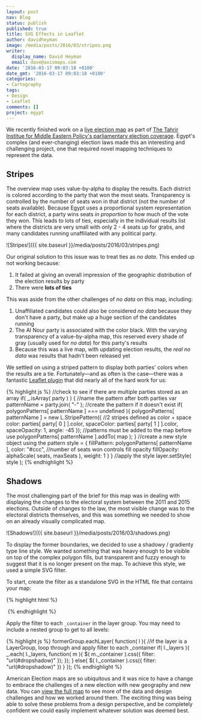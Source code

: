 ```yaml
---
layout: post
nav: Blog
status: publish
published: true
title: SVG Effects in Leaflet
author: davidheyman
image: /media/posts/2016/03/stripes.png
writer:
  display_name: David Heyman
  email: dave@axismaps.com
date: '2016-03-17 09:03:18 +0100'
date_gmt: '2016-03-17 09:03:18 +0100'
categories:
- Cartography
tags:
- Design
- Leaflet
comments: []
project: egypt
---
```


We recently finished work on a [live election map](http://egypt2015.herokuapp.com/) as part of [The Tahrir Institue for Middle Eastern Policy's parliamentary election coverage](http://timep.org/pem/). Egypt's complex (and ever-changing) election laws made this an interesting and challenging project, one that required novel mapping techniques to represent the data.

## Stripes
The overview map uses value-by-alpha to display the results. Each district is colored according to the party that won the most seats. Transparency is controlled by the number of seats won in that district (not the number of seats available). Because Egypt uses a proportional system representation for each district, a party wins seats _in proportion_ to how much of the vote they won. This leads to lots of ties, especially in the individual results list where the districts are very small with only 2 - 4 seats up for grabs, and many candidates running unaffiliated with any political party.

![Stripes!]({{ site.baseurl }}/media/posts/2016/03/stripes.png)

<!--break-->

Our original solution to this issue was to treat ties as _no data_. This ended up not working because:

1. It failed at giving an overall impression of the geographic distribution of the election results by party
2. There were **lots of ties**

This was aside from the other challenges of _no data_ on this map, including:

1. Unaffiliated candidates could also be considered _no data_ because they don't have a party, but make up a huge section of the candidates running
2. The Al Nour party is associated with the color black. With the varying transparency of a value-by-alpha map, this reserved every shade of gray (usually used for _no data_) for this party's results
3. Because this was a live map, with updating election results, the _real no data_ was results that hadn't been released yet

We settled on using a striped pattern to display both parties' colors when the results are a tie. Fortunately—and as often is the case—there was a fantastic [Leaflet plugin](https://github.com/teastman/Leaflet.pattern) that did nearly all of the hard work for us:

{% highlight js %}
//check to see if there are multiple parties stored as an array
if( _.isArray( party ) ) {
  //name the pattern after both parties
  var patternName = party.join( "-" );
  //create the pattern if it doesn't exist
  if( polygonPatterns[ patternName ] === undefined ){
    polygonPatterns[ patternName ] = new L.StripePattern({
      //2 stripes defined as color + space
      color: parties[ party[ 0 ] ].color,
      spaceColor: parties[ party[ 1 ] ].color,
      spaceOpacity: 1,
      angle: -45
    });
    //patterns must be added to the map before use
    polygonPatterns[ patternName ].addTo( map );
  }
  //create a new style object using the pattern
  style = {
    fillPattern: polygonPatterns[ patternName ],
    color: "#ccc",
    //number of seats won controls fill opacity
    fillOpacity: alphaScale( seats, maxSeats ),
    weight: 1
  }
}
//apply the style
layer.setStyle( style );
{% endhighlight %}


## Shadows

The most challenging part of the brief for this map was in dealing with displaying the changes to the electoral system between the 2011 and 2015 elections. Outside of changes to the law, the most visible change was to the electoral districts themselves, and this was something we needed to show on an already visually complicated map.

![Shadows!]({{ site.baseurl }}/media/posts/2016/03/shadows.png)

To display the former boundaries, we decided to use a shadowy / gradienty type line style. We wanted something that was heavy enough to be visible on top of the complex polygon fills, but transparent and fuzzy enough to suggest that it is no longer present on the map. To achieve this style, we used a simple SVG filter.

To start, create the filter as a standalone SVG in the HTML file that contains your map:

{% highlight html %}
<!-- Be sure to set the width / height to 0 -->
<svg xmlns="w3.org/2000/svg" version="1.1" style="width:0;height:0">
  <defs>
    <!-- Reference this filter in the code using the id -->
    <filter id='dropshadow'>
      <feGaussianBlur in='SourceAlpha' stdDeviation='4' />
    </filter>
  </defs>
</svg>
{% endhighlight %}

Apply the filter to each `_container` in the layer group. You may need to include a nested group to get to all levels:

{% highlight js %}
formerGroup.eachLayer( function( l ){
  //if the layer is a LayerGroup, loop through and apply filter to each _container
  if( l._layers ){
    _.each( l._layers, function( m ){
      $( m._container ).css({ filter: "url(#dropshadow)" });
    });
  }
  else{
    $( l._container ).css({ filter: "url(#dropshadow)" })
  }
});
{% endhighlight %}

American Election maps are so ubiquitous and it was nice to have a change to embrace the challenges of a new election with new geography and new data. You can [view the full map](http://egypt2015.herokuapp.com/) to see more of the data and design challenges and how we worked around them. The exciting thing was being able to solve these problems from a design perspective, and be completely confident we could easily implement whatever solution was deemed best.